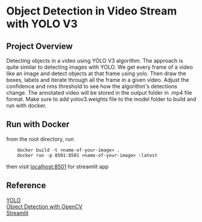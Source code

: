 # Object Detection in Video Stream with YOLO V3

## Project Overview
Detecting objects in a video using YOLO V3 algorithm. The approach is quite similar to detecting images with YOLO. We get every frame of a video like an image and detect objects at that frame using yolo. Then draw the boxes, labels and iterate through all the frame in a given video. Adjust the confidence and nms threshold to see how the algorithm's detections change. The annotated video will be stored in the output folder in .mp4 file format. Make sure to add yolov3.weights file to the model folder to build and run with docker. 

## Run with Docker
from the root directory, run

		docker build -t <name-of-your-image> .
		docker run -p 8501:8501 <name-of-your-image> :latest

then visit [localhost:8501](https://localhost:8501) for streamlit app

## Reference
[YOLO](https://pjreddie.com/darknet/yolo/)
<br>
[Object Detection with OpenCV](https://www.pyimagesearch.com/2018/11/12/yolo-object-detection-with-opencv/)
<br>
[Streamlit](https://www.streamlit.io/)
